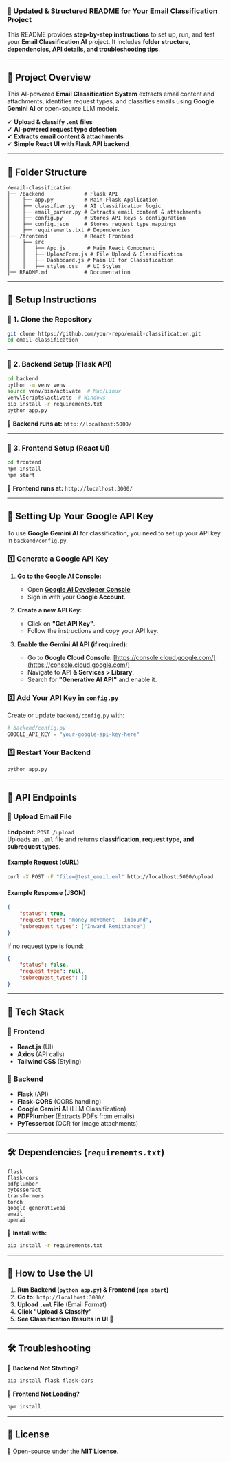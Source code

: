 ### **📌 Updated & Structured README for Your Email Classification Project**  

This README provides **step-by-step instructions** to set up, run, and test your **Email Classification AI** project. It includes **folder structure, dependencies, API details, and troubleshooting tips**.  

---

## **📌 Project Overview**  
This AI-powered **Email Classification System** extracts email content and attachments, identifies request types, and classifies emails using **Google Gemini AI** or open-source LLM models.  

✔ **Upload & classify `.eml` files**  
✔ **AI-powered request type detection**  
✔ **Extracts email content & attachments**  
✔ **Simple React UI with Flask API backend**  

---

## **📁 Folder Structure**
```
/email-classification  
│── /backend             # Flask API  
│    ├── app.py          # Main Flask Application  
│    ├── classifier.py   # AI classification logic  
│    ├── email_parser.py # Extracts email content & attachments  
│    ├── config.py       # Stores API keys & configuration  
│    ├── config.json     # Stores request type mappings  
│    ├── requirements.txt # Dependencies  
│── /frontend            # React Frontend  
│    ├── src  
│    │   ├── App.js       # Main React Component  
│    │   ├── UploadForm.js # File Upload & Classification  
│    │   ├── Dashboard.js # Main UI for Classification  
│    │   ├── styles.css   # UI Styles  
│── README.md            # Documentation  
```

---

## **🚀 Setup Instructions**
### **🔹 1. Clone the Repository**
```sh
git clone https://github.com/your-repo/email-classification.git  
cd email-classification  
```

---

### **🔹 2. Backend Setup (Flask API)**
```sh
cd backend  
python -m venv venv  
source venv/bin/activate  # Mac/Linux  
venv\Scripts\activate  # Windows  
pip install -r requirements.txt  
python app.py  
```
🔹 **Backend runs at:** `http://localhost:5000/`

---

### **🔹 3. Frontend Setup (React UI)**
```sh
cd frontend  
npm install  
npm start  
```
🔹 **Frontend runs at:** `http://localhost:3000/`

---

## **🔑 Setting Up Your Google API Key**
To use **Google Gemini AI** for classification, you need to set up your API key in `backend/config.py`.  

### **1️⃣ Generate a Google API Key**
1. **Go to the Google AI Console:**  
   - Open **[Google AI Developer Console](https://ai.google.dev/)**  
   - Sign in with your **Google Account**.  

2. **Create a new API Key:**  
   - Click on **"Get API Key"**.  
   - Follow the instructions and copy your API key.  

3. **Enable the Gemini AI API (if required):**  
   - Go to **Google Cloud Console**: [https://console.cloud.google.com/](https://console.cloud.google.com/)  
   - Navigate to **API & Services > Library**.  
   - Search for **"Generative AI API"** and enable it.  

### **2️⃣ Add Your API Key in `config.py`**
Create or update `backend/config.py` with:
```python
# backend/config.py
GOOGLE_API_KEY = "your-google-api-key-here"
```

### **3️⃣ Restart Your Backend**
```sh
python app.py
```

---

## **📝 API Endpoints**
### **🔹 Upload Email File**
**Endpoint:** `POST /upload`  
Uploads an `.eml` file and returns **classification, request type, and subrequest types**.  

#### **Example Request (cURL)**
```sh
curl -X POST -F "file=@test_email.eml" http://localhost:5000/upload
```

#### **Example Response (JSON)**
```json
{
    "status": true,
    "request_type": "money movement - inbound",
    "subrequest_types": ["Inward Remittance"]
}
```
If no request type is found:
```json
{
    "status": false,
    "request_type": null,
    "subrequest_types": []
}
```

---

## **📌 Tech Stack**
### **🔹 Frontend**
- **React.js** (UI)
- **Axios** (API calls)
- **Tailwind CSS** (Styling)

### **🔹 Backend**
- **Flask** (API)
- **Flask-CORS** (CORS handling)
- **Google Gemini AI** (LLM Classification)
- **PDFPlumber** (Extracts PDFs from emails)
- **PyTesseract** (OCR for image attachments)

---

## **🛠️ Dependencies (`requirements.txt`)**
```
flask
flask-cors
pdfplumber
pytesseract
transformers
torch
google-generativeai
email
openai
```
📌 **Install with:**  
```sh
pip install -r requirements.txt
```

---

## **🚀 How to Use the UI**
1. **Run Backend (`python app.py`) & Frontend (`npm start`)**  
2. **Go to:** `http://localhost:3000/`  
3. **Upload `.eml` File** (Email Format)  
4. **Click "Upload & Classify"**  
5. **See Classification Results in UI** 🎯  

---

## **🛠️ Troubleshooting**
🔹 **Backend Not Starting?**
```sh
pip install flask flask-cors
```
🔹 **Frontend Not Loading?**
```sh
npm install
```

---

## **📜 License**
📌 Open-source under the **MIT License**.  


